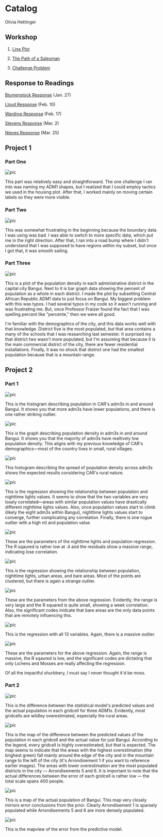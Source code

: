 # Catalog

Olivia Hettinger

## Workshop

1. [Line Plot](https://github.com/ohhettinger/wickedproblems/blob/master/plot2.png)

2. [The Path of a Salesman](https://github.com/ohhettinger/wickedproblems/blob/master/plot3.png)

3. [Challenge Problem](https://github.com/ohhettinger/wickedproblems/blob/master/challenge_question_1.png)

## Response to Readings

[Blumenstock Response](blumenstock.md) (Jan. 27)

[Lloyd Response](Lloyd.md) (Feb. 10)

[Wardrop Response](Wardop.md) (Feb. 17)

[Stevens Response](stevens.md) (Mar. 2)

[Nieves Response](Nieves.md) (Mar. 25)

## Project 1

### Part One

![pic](Central_African_Republic.png)

This part was relatively easy and straightforward. The one challenge I ran into was naming my ADM1 shapes, but I realized that I could employ tactics we used in the housing plot. After that, I worked mainly on moving certain labels so they were more visible. 
### Part Two

![pic](Bangui_adm3_population_again.png)

This was somewhat frustrating in the beginning because the boundary data I was using was bad. I was able to switch to more specific data, which put me in the right direction. After that, I ran into a road bump where I didn't understand that I was supposed to have regions within my subset, but once I got that, it was smooth sailing. 

### Part Three

![pic](Bangui.png)

This is a plot of the population density in each administrative district in the capital city Bangui. Next to it is bar graph data showing the percent of population as a whole in each district. I made the plot by subsetting Central African Republic ADM1 data to just focus on Bangui. My biggest problem with this was typos. I had several typos in my code so it wasn't running and was frustrating me. But, once Professor Fraizer found the fact that I was spelling percent like "percente," then we were all good. 

I'm familiar with the demographics of the city, and this data works well with that knowledge. District five is the most populated, but that area contains a many of the schools that I was researching last semester. It surprised my that district two wasn't more populated, but I'm assuming that because it is the main commercial district of the city, there are fewer residential installations. Finally, it was no shock that district one had the smallest population because that is a mountain range. 

## Project 2

### Part 1

![pic](caf_adm3_histogram.png)

This is the histogram describing population in CAR's adm3s in and around Bangui. It shows you that more adm3s have lower populations, and there is one rather striking outlier. 

![pic](caf_adm3_density.png)

This is the graph describing population density in adm3s in and around Bangui. It shows you that the majority of adm3s have realtively low population density. This aligns with my previous knowledge of CAR's demographics—most of the country lives in small, rural villages. 

![pic](caf_density_histogram.png)

This histogram describing the spread of population density across adm3s shows the expected results considering CAR's rural nature. 

![pic](caf_pop19_ntl_regression.png)

This is the regression showing the relationship between population and nighttime lights values. It seems to show that the two variables are very losely correlated—areas with similar population values have drastically different nighttime lights values. Also, once population values start to climb (likely the eight adm3s within Bangui), nighttime lights values start to converge, further complicating any correlation. Finally, there is one rogue outlier with a high ntl and population value. 

![pic](NTL_Residuals.png)

These are the parameters of the nighttime lights and population regression. The R sqaured is rather low at .4 and the residuals show a massive range, indicating lose correlation. 

![pic](caf_regression_4_variables.png)

This is the regression showing the relationship between population, nighttime lights, urban areas, and bare areas. Most of the points are clustered, but there is again a strange outlier.

![pic](Six_variables_residual.png)

These are the parameters from the above regression. Evidently, the range is very large and the R squared is quite small, showing a week correlation. Also, the significant codes inidcate that bare areas are the only data points that are remotely influencing this.

![pic](caf_all_variables_regression.png)

This is the regression with all 13 variables. Again, there is a massive outlier.

![pic](all_variables_residual.png)

These are the parameters for the above regression. Again, the range is massive, the R sqaured is low, and the significant codes are dictating that only Lichens and Mosses are really affecting the regression. 

Of all the impactful shurbbery, I must say I never thought it'd be moss. 

### Part 2

![pic](3_district_difference.png)

This is the difference between the statistical model's predicted values and the actual population in each gridcell for three ADM1s. Evidently, most gridcells are wildley overestimated, especially the rural areas. 

![pic](Bangui_diff.png)

This is the map of the difference between the predicted values of the population in each gridcell and the actual value for just Bangui. According to the legend, every gridcell is highly overestimated, but that is expected. The map seems to indicate that the areas with the highest overestimation (the brighest green) fall mainly around the edge of the city and in the mountain range to the left of the city (it's Arrondisement 1 if you want to reference earlier images). The areas with lower overestimation are the most populated districts in the city — Arrondisements 5 and 6. It is important to note that the actual differences between the error of each gridcell is rather low — the total scale spans 400 people. 

![pic](Bangui_pop.png)

This is a map of the actual population of Bangui. This map very closely mirrors error conclusions from the prior. Clearly Arrondisement 1 is sparsely populated while Arrondisements 5 and 6 are more densely populated. 


![pic](Bangui_mapview.png)

This is the mapview of the error from the predictive model. 



